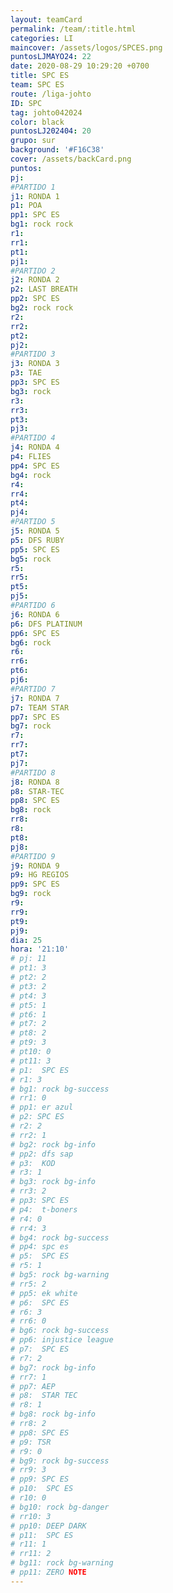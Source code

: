 ```yaml
---
layout: teamCard
permalink: /team/:title.html
categories: LI
maincover: /assets/logos/SPCES.png
puntosLJMAYO24: 22
date: 2020-08-29 10:29:20 +0700
title: SPC ES
team: SPC ES
route: /liga-johto
ID: SPC
tag: johto042024
color: black
puntosLJ202404: 20
grupo: sur
background: '#F16C38'
cover: /assets/backCard.png
puntos: 
pj: 
#PARTIDO 1
j1: RONDA 1
p1: POA
pp1: SPC ES
bg1: rock rock
r1: 
rr1: 
pt1: 
pj1: 
#PARTIDO 2
j2: RONDA 2
p2: LAST BREATH
pp2: SPC ES
bg2: rock rock
r2: 
rr2: 
pt2: 
pj2: 
#PARTIDO 3
j3: RONDA 3
p3: TAE
pp3: SPC ES
bg3: rock
r3: 
rr3: 
pt3: 
pj3: 
#PARTIDO 4
j4: RONDA 4
p4: FLIES
pp4: SPC ES
bg4: rock 
r4: 
rr4: 
pt4: 
pj4: 
#PARTIDO 5
j5: RONDA 5
p5: DFS RUBY
pp5: SPC ES
bg5: rock 
r5: 
rr5: 
pt5: 
pj5: 
#PARTIDO 6
j6: RONDA 6
p6: DFS PLATINUM
pp6: SPC ES
bg6: rock 
r6: 
rr6: 
pt6: 
pj6: 
#PARTIDO 7
j7: RONDA 7
p7: TEAM STAR 
pp7: SPC ES
bg7: rock 
r7: 
rr7: 
pt7: 
pj7: 
#PARTIDO 8
j8: RONDA 8
p8: STAR-TEC
pp8: SPC ES
bg8: rock 
rr8: 
r8: 
pt8: 
pj8: 
#PARTIDO 9
j9: RONDA 9
p9: HG REGIOS
pp9: SPC ES
bg9: rock
r9: 
rr9: 
pt9: 
pj9: 
dia: 25
hora: '21:10'
# pj: 11
# pt1: 3
# pt2: 2
# pt3: 2
# pt4: 3
# pt5: 1
# pt6: 1
# pt7: 2
# pt8: 2
# pt9: 3
# pt10: 0
# pt11: 3
# p1:  SPC ES
# r1: 3
# bg1: rock bg-success
# rr1: 0
# pp1: er azul
# p2: SPC ES
# r2: 2
# rr2: 1
# bg2: rock bg-info
# pp2: dfs sap
# p3:  KOD
# r3: 1
# bg3: rock bg-info
# rr3: 2
# pp3: SPC ES
# p4:  t-boners
# r4: 0
# rr4: 3
# bg4: rock bg-success
# pp4: spc es
# p5:  SPC ES
# r5: 1
# bg5: rock bg-warning
# rr5: 2
# pp5: ek white
# p6:  SPC ES
# r6: 3
# rr6: 0
# bg6: rock bg-success
# pp6: injustice league
# p7:  SPC ES
# r7: 2
# bg7: rock bg-info
# rr7: 1
# pp7: AEP
# p8:  STAR TEC
# r8: 1
# bg8: rock bg-info
# rr8: 2
# pp8: SPC ES
# p9: TSR
# r9: 0
# bg9: rock bg-success
# rr9: 3
# pp9: SPC ES
# p10:  SPC ES
# r10: 0
# bg10: rock bg-danger
# rr10: 3
# pp10: DEEP DARK
# p11:  SPC ES
# r11: 1
# rr11: 2
# bg11: rock bg-warning
# pp11: ZERO NOTE
---
```




